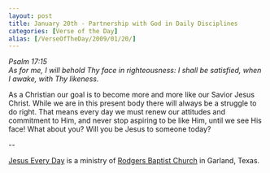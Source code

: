 ```yaml
---
layout: post
title: January 20th - Partnership with God in Daily Disciplines
categories: [Verse of the Day]
alias: [/VerseOfTheDay/2009/01/20/]
---
```


_Psalm 17:15  
As for me, I will behold Thy face in righteousness: I shall be
satisfied, when I awake, with Thy likeness._

As a Christian our goal is to become more and more like our Savior
Jesus Christ. While we are in this present body there will always be
a struggle to do right. That means every day we must renew our
attitudes and commitment to Him, and never stop aspiring to be like
Him, until we see His face! What about you? Will you be Jesus to
someone today?

 --

<a href=http://jesuseveryday.net>Jesus Every Day</a> is a ministry of <a href=http://rodgersbaptist.net>Rodgers Baptist Church</a> in Garland, Texas.
